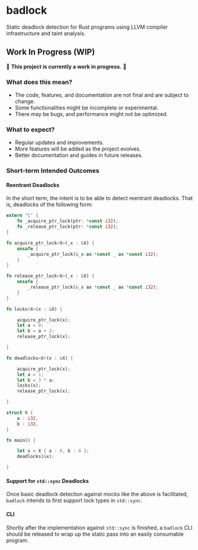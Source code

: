 # badlock
Static deadlock detection for Rust programs using LLVM compiler infrastructure and taint analysis. 

## Work In Progress (WIP)

🚧 **This project is currently a work in progress.** 🚧

### What does this mean?

- The code, features, and documentation are not final and are subject to change.
- Some functionalities might be incomplete or experimental.
- There may be bugs, and performance might not be optimized.

### What to expect?

- Regular updates and improvements.
- More features will be added as the project evolves.
- Better documentation and guides in future releases.

### Short-term Intended Outcomes

#### Reentrant Deadlocks
In the short term, the intent is to be able to detect reentrant deadlocks. That is, deadlocks of the following form:

```rs
extern "C" {
    fn _acquire_ptr_lock(ptr: *const i32);
    fn _release_ptr_lock(ptr: *const i32);
}

fn acquire_ptr_lock<X>(_x : &X) {
    unsafe {
        _acquire_ptr_lock(&_x as *const _ as *const i32);
    }
}

fn release_ptr_lock<X>(_x : &X) {
    unsafe {
        _release_ptr_lock(&_x as *const _ as *const i32);
    }
}

fn locks<X>(x : &X) {

    acquire_ptr_lock(x);
    let a = 0;
    let b = a + 3;
    release_ptr_lock(x);

}

fn deadlocks<X>(x : &X) {

    acquire_ptr_lock(x);
    let a = 1;
    let b = 3 * a;
    locks(x);
    release_ptr_lock(x);

}

struct X {
    a : i32,
    b : i32,
}

fn main() {

    let x = X { a : 0, b : 0 };
    deadlocks(&x);

}
```

#### Support for `std::sync` Deadlocks
Once basic deadlock detection against mocks like the above is facilitated, `badlock` intends to first support lock types in `std::sync`.

#### CLI
Shortly after the implementation against `std::sync` is finished, a `badlock` CLI should be released to wrap up the static pass into an easily consumable program. 
